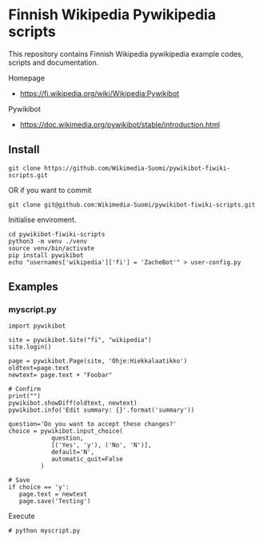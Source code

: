 # Finnish Wikipedia Pywikipedia scripts

This repository contains Finnish Wikipedia pywikipedia example codes, scripts and documentation.

Homepage
- https://fi.wikipedia.org/wiki/Wikipedia:Pywikibot

Pywikibot
- https://doc.wikimedia.org/pywikibot/stable/introduction.html

## Install

```
git clone https://github.com/Wikimedia-Suomi/pywikibot-fiwiki-scripts.git
```
OR if you want to commit

```
git clone git@github.com:Wikimedia-Suomi/pywikibot-fiwiki-scripts.git
```

Initialise enviroment.
```
cd pywikibot-fiwiki-scripts
python3 -m venv ./venv
source venv/bin/activate
pip install pywikibot
echo "usernames['wikipedia']['fi'] = 'ZacheBot'" > user-config.py
```

## Examples

### myscript.py

```
import pywikibot

site = pywikibot.Site("fi", "wikipedia")
site.login()

page = pywikibot.Page(site, 'Ohje:Hiekkalaatikko')
oldtext=page.text
newtext= page.text + "Foobar"

# Confirm
print("")
pywikibot.showDiff(oldtext, newtext)
pywikibot.info('Edit summary: {}'.format('summary'))

question='Do you want to accept these changes?'
choice = pywikibot.input_choice(
            question,
            [('Yes', 'y'), ('No', 'N')],
            default='N',
            automatic_quit=False
         )

# Save
if choice == 'y':
   page.text = newtext 
   page.save('Testing')
```


Execute
```
# python myscript.py
```
